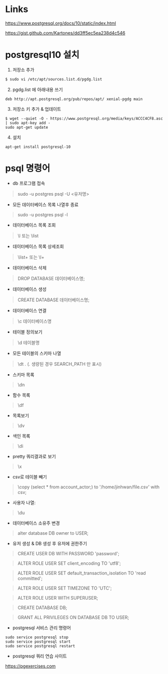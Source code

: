 
# Links

https://www.postgresql.org/docs/10/static/index.html

https://gist.github.com/Kartones/dd3ff5ec5ea238d4c546

# postgresql10 설치

1. 저장소 추가
```bash
$ sudo vi /etc/apt/sources.list.d/pgdg.list
```

2. pgdg.list 에 아래내용 쓰기
```vi
deb http://apt.postgresql.org/pub/repos/apt/ xenial-pgdg main
```

3. 저장소 키 추가 & 업데이트
```
$ wget --quiet -O - https://www.postgresql.org/media/keys/ACCC4CF8.asc | sudo apt-key add -
sudo apt-get update
```

4. 설치
```
apt-get install postgresql-10
```

# psql 명령어

- db 프로그램 접속
> sudo -u postgres psql -U <유저명>

- 모든 데이터베이스 목록 나열후 종료
> sudo -u postgres psql -l

- 데이터베이스 목록 조회
> \l 또는 \list

- 데이터베이스 목록 상세조회
> \list+ 또는 \l+

- 데이터베이스 삭제
> DROP DATABASE 데이터베이스명;

- 데이터베이스 생성
> CREATE DATABASE 데이터베이스명;

- 데이터베이스 연결
> \c 데이터베이스명

- 테이블 정의보기
> \d 테이블명

- 모든 테이블의 스키마 나열
> \dt *.* (*.* 생량된 경우 SEARCH_PATH 만 표시)

- 스키마 목록
> \dn

- 함수 목록
> \df

- 목록보기
> \dv

- 색인 목록
> \di

- pretty 쿼리결과로 보기
> \x

- csv로 테이블 빼기
> \copy (select * from account_actor;) to '/home/jinhwan/file.csv' with 
csv;

- 사용자 나열:
> \du

- 데이터베이스 소유주 변경
> alter database DB owner to USER;

- 유저 생성 & DB 생성 후 유저에 권한주기
> CREATE USER DB WITH PASSWORD 'password';

> ALTER ROLE USER SET client_encoding TO 'utf8';

> ALTER ROLE USER SET default_transaction_isolation TO 'read committed';

> ALTER ROLE USER SET TIMEZONE TO 'UTC';

> ALTER ROLE USER WITH SUPERUSER;

> CREATE DATABASE DB;

> GRANT ALL PRIVILEGES ON DATABASE DB TO USER;

- postgresql 서비스 관리 명령어
```
sudo service postgresql stop
sudo service postgresql start
sudo service postgresql restart
```

- postgresql 쿼리 연습 사이트

https://pgexercises.com